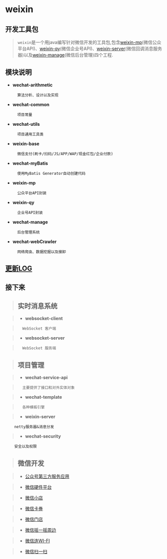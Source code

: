 weixin
========

开发工具包
-------------
> `weixin`是一个用java编写针对微信开发的工具包,包含[weixin-mp](./weixin-mp)(微信公众平台API)、[weixin-qy](./weixin-qy)(微信企业号API)、[weixin-server](./weixin-server)(微信回调消息服务器)以及[weixin-manage](./weixin-manage)(微信后台管理)四个工程.

模块说明
-------
* **wechat-arithmetic**

		算法分析、设计以及实现
		
* **wechat-common**

		项目常量
		
* **wechat-utils**

		项目通用工具类
		
* **weixin-base**

		微信支付(刷卡/扫码/JS/APP/WAP/现金红包/企业付款)
		
* **wechat-myBatis**

		使用MyBatis Generator自动创建代码

* **weixin-mp**

		公众平台API封装
	
* **weixin-qy**

		企业号API封装
		
* **wechat-manage**

		后台管理系统
		
* **wechat-webCrawler**

		网络爬虫、数据挖掘以及接卸

		
[更新LOG](./CHANGE.md)
----------------------
  
接下来
------
>## 实时消息系统

> * **websocket-client**

> 		WebSocket 客户端

> * **websocket-server**

> 		WebSocket 服务端

>## 项目管理

> * **wechat-service-api**

> 		主要提供了接口和对外实体对象

> * **wechat-template**

> 		各种模板引擎

> * **weixin-server**

		netty服务器&消息分发

> * **wechat-security**

		安全以及权限

>## 微信开发

> * [公众号第三方服务应用](https://open.weixin.qq.com/cgi-bin/showdocument?action=dir_list&t=resource/res_list&verify=1&id=open1419318292&token=&lang=zh_CN)

> * [微信硬件平台](http://iot.weixin.qq.com/)

> * [微信小店](http://mp.weixin.qq.com/wiki/6/ae98ac4a7219405153cedc9dddccacca.html)

> * [微信卡券](http://mp.weixin.qq.com/wiki/10/597cb57750f375a4b37e2536fd3331ea.html)

> * [微信门店](http://mp.weixin.qq.com/wiki/11/081986f089826bf94393bef9bf287b8b.html)

> * [微信摇一摇周边](http://mp.weixin.qq.com/wiki/19/9fe9fdbb50fee9f9660438c551142ccf.html)

> * [微信连WI-FI](http://mp.weixin.qq.com/wiki/9/fd2d692e28b938a8d618f57cf9c79fb1.html)

> * [微信扫一扫](http://mp.weixin.qq.com/wiki/19/e833eb10470cc25cad4719677c46ecdb.html)